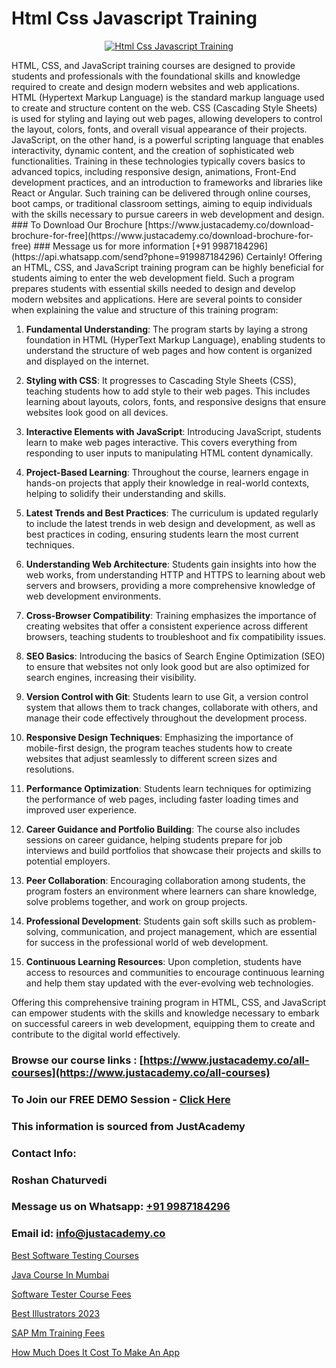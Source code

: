 # Html Css Javascript Training

<p align="center">
  <a href="https://justacademy.co/course-detail/html-training">
    <img src="https://justacademy.co/storage2/course_image/1676636567_course_image.webp" alt="Html Css Javascript Training">
  </a>
</p>
HTML, CSS, and JavaScript training courses are designed to provide students and professionals with the foundational skills and knowledge required to create and design modern websites and web applications. HTML (Hypertext Markup Language) is the standard markup language used to create and structure content on the web. CSS (Cascading Style Sheets) is used for styling and laying out web pages, allowing developers to control the layout, colors, fonts, and overall visual appearance of their projects. JavaScript, on the other hand, is a powerful scripting language that enables interactivity, dynamic content, and the creation of sophisticated web functionalities. Training in these technologies typically covers basics to advanced topics, including responsive design, animations, Front-End development practices, and an introduction to frameworks and libraries like React or Angular. Such training can be delivered through online courses, boot camps, or traditional classroom settings, aiming to equip individuals with the skills necessary to pursue careers in web development and design.
### To Download Our Brochure [https://www.justacademy.co/download-brochure-for-free](https://www.justacademy.co/download-brochure-for-free)
### Message us for more information [+91 9987184296](https://api.whatsapp.com/send?phone=919987184296)
Certainly! Offering an HTML, CSS, and JavaScript training program can be highly beneficial for students aiming to enter the web development field. Such a program prepares students with essential skills needed to design and develop modern websites and applications. Here are several points to consider when explaining the value and structure of this training program:

1) **Fundamental Understanding**: The program starts by laying a strong foundation in HTML (HyperText Markup Language), enabling students to understand the structure of web pages and how content is organized and displayed on the internet.

2) **Styling with CSS**: It progresses to Cascading Style Sheets (CSS), teaching students how to add style to their web pages. This includes learning about layouts, colors, fonts, and responsive designs that ensure websites look good on all devices.

3) **Interactive Elements with JavaScript**: Introducing JavaScript, students learn to make web pages interactive. This covers everything from responding to user inputs to manipulating HTML content dynamically.

4) **Project-Based Learning**: Throughout the course, learners engage in hands-on projects that apply their knowledge in real-world contexts, helping to solidify their understanding and skills.

5) **Latest Trends and Best Practices**: The curriculum is updated regularly to include the latest trends in web design and development, as well as best practices in coding, ensuring students learn the most current techniques.

6) **Understanding Web Architecture**: Students gain insights into how the web works, from understanding HTTP and HTTPS to learning about web servers and browsers, providing a more comprehensive knowledge of web development environments.

7) **Cross-Browser Compatibility**: Training emphasizes the importance of creating websites that offer a consistent experience across different browsers, teaching students to troubleshoot and fix compatibility issues.

8) **SEO Basics**: Introducing the basics of Search Engine Optimization (SEO) to ensure that websites not only look good but are also optimized for search engines, increasing their visibility.

9) **Version Control with Git**: Students learn to use Git, a version control system that allows them to track changes, collaborate with others, and manage their code effectively throughout the development process.

10) **Responsive Design Techniques**: Emphasizing the importance of mobile-first design, the program teaches students how to create websites that adjust seamlessly to different screen sizes and resolutions.

11) **Performance Optimization**: Students learn techniques for optimizing the performance of web pages, including faster loading times and improved user experience.

12) **Career Guidance and Portfolio Building**: The course also includes sessions on career guidance, helping students prepare for job interviews and build portfolios that showcase their projects and skills to potential employers.

13) **Peer Collaboration**: Encouraging collaboration among students, the program fosters an environment where learners can share knowledge, solve problems together, and work on group projects.

14) **Professional Development**: Students gain soft skills such as problem-solving, communication, and project management, which are essential for success in the professional world of web development.

15) **Continuous Learning Resources**: Upon completion, students have access to resources and communities to encourage continuous learning and help them stay updated with the ever-evolving web technologies.

Offering this comprehensive training program in HTML, CSS, and JavaScript can empower students with the skills and knowledge necessary to embark on successful careers in web development, equipping them to create and contribute to the digital world effectively.

### Browse our course links : [https://www.justacademy.co/all-courses](https://www.justacademy.co/all-courses) 
### To Join our FREE DEMO Session - [Click Here](https://www.justacademy.co/register-for-course-demo)


### This information is sourced from JustAcademy
### Contact Info:
### Roshan Chaturvedi
### Message us on Whatsapp: [+91 9987184296](https://api.whatsapp.com/send?phone=919987184296)
### Email id: [info@justacademy.co](mailto:info@justacademy.co)
                
[Best Software Testing Courses](https://www.linkedin.com/pulse/best-software-testing-courses-justacademy-coimbatore-pe9te?trackingId=jw9XfgNdoZo5%2FMVKk4%2Bmjg%3D%3D&lipi=urn%3Ali%3Apage%3Ad_flagship3_company_admin%3B7mNmKz24Tx%2BfRDkV0HwLig%3D%3D)

[Java Course In Mumbai](https://www.linkedin.com/pulse/java-course-mumbai-justacademy-chandigarh-as6ee/)

[Software Tester Course Fees](https://medium.com/@sagarawat89/software-tester-course-fees-48a88a8ca10e)

[Best Illustrators 2023](https://medium.com/@mahi3106/best-illustrators-2023-b79cf2f4c3f7)

[SAP Mm Training Fees](https://justacademyin.github.io/justacademy/sap-mm-training-fees)

[How Much Does It Cost To Make An App](https://justacademyin.github.io/justacademy/how-much-does-it-cost-to-make-an-app)

